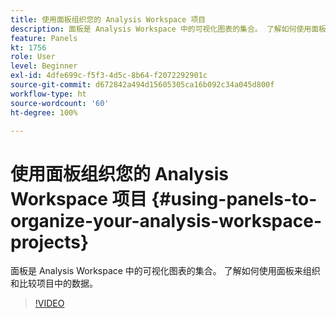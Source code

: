 ```yaml
---
title: 使用面板组织您的 Analysis Workspace 项目
description: 面板是 Analysis Workspace 中的可视化图表的集合。 了解如何使用面板来组织和比较项目中的数据。
feature: Panels
kt: 1756
role: User
level: Beginner
exl-id: 4dfe699c-f5f3-4d5c-8b64-f2072292901c
source-git-commit: d672842a494d15605305ca16b092c34a045d800f
workflow-type: ht
source-wordcount: '60'
ht-degree: 100%

---
```


# 使用面板组织您的 Analysis Workspace 项目 {#using-panels-to-organize-your-analysis-workspace-projects}

面板是 Analysis Workspace 中的可视化图表的集合。 了解如何使用面板来组织和比较项目中的数据。

>[!VIDEO](https://video.tv.adobe.com/v/23388/?quality=12&learn=on)
